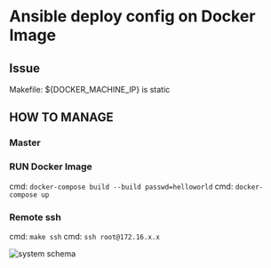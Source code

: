 # Ansible deploy config on Docker Image

## Issue

Makefile: ${DOCKER_MACHINE_IP} is static 

## HOW TO MANAGE

### Master

### RUN Docker Image

cmd: `docker-compose build --build passwd=helloworld`
cmd: `docker-compose up`

### Remote ssh

cmd: `make ssh`
cmd: `ssh root@172.16.x.x`


![system schema](https://online.visual-paradigm.com/app/diagrams/?lightbox=1&highlight=0000ff&edit=https%3A%2F%2Fonline.visual-paradigm.com%2Fapp%2Fdiagrams%2F%23diagram%3Aproj%3D0%26type%3DAlibabaCloudArchitectureDiagram%26gallery%3D%2Frepository%2Fa23b8cc4-be70-4be4-a277-3e1c43e5b808.xml%26name%3DArchitecture%2520Transformation%2520of%2520OLTP-type%2520Relational%2520Databases&layers=1&nav=1&title=Architecture%20Transformation%20of%20OLTP-type%20Relational%20Databases#RU2FsdGVkX194laVP8r%2F4vq%2Fjdfi0oN%2BwKbqdXC2of1tW92SRRxrYOt%2BXmYUyvSlZLeRkvSdLugullB6rzY13nu2JQfgVtG1HynQd%2B%2B6Xp0cKCmIveksYTYtlyh00DSQjbrxrRp9uW7ldDSohmnkO7WktJH2Johg4Vwi7C%2FbubK%2FnC8JPhEK2lLf90haRJ8SSOjCm%2BOtaR4EXEdZjxajNSxk2qlqD8d%2Fb6eazyuy89EiPZa3SWh01RYPHTrT%2FXcF7P0ACf0hkFgRErsyHp8p1dy%2BqkqtrOJzb4aZFCj3Z7lZlooWGlCRCQinXl0450OF8LWf2yDgSAOQGXwQ1Ik4e45YV8%2BbUXDWfDcegJUi%2BT8hr8m1%2BPWnaKQuGdbxeZBSzzI7ferm0FV2A5du%2FcMSCPXxOffF0d%2BC7PftfcpTrlm7s3Ws66Ic441RggVSoLsM%2BWclxnbmWbQM5qoBpP0Vjh851roHEALrj5i%2Btt0vp6lYgISXEkAE4QleNLQJimsXsTjnLWd7IA2yghcAm75CGeZ4Cx2HvWq4jKEMirWVCCYTKMa8Hyk2LYEfe5KO%2BjtaZsoqu2n7et29wEvDqskStF57xn7aFc9Ru%2FC%2FxKpQk%2BXwYJxLH9zj3JvUQ7Dfd6eAF0AryJ8d0v0G%2F2XGj9ZPNIIiuYAV0dEoTmo4SeSjVRPWZ1478mZjKxknsQEj78OXfqzXHvjqUO%2FMKJAGu2ZC1RKZJwuO%2BI3h1qjUM11RUyyCF9p%2BEWIfZ4gZddB33hNNBut9auh%2FFYcOd541uyJ%2BdvwH6H6hhbz%2FpX32LT9vUJIoPGR1aKIM3at7PmBySkfNRdHIz1yoVCOsPxnIWFE%2FHLuV3PS35kTVn19Kn5DvgWbJfSrB85Xpf%2FMdTP9fnYoodEwcXiR6mbs0DdEREcAzQwfmW%2FGUYD8G9GmUR0cPC%2FubLvYJcXcjwRPh2qcXWgPqZRS0VJCr8n2qJuzGY1tMsORBhUsgNNaS8lHZmGwtN%2FFyukgdn3F%2BsAjs5eqDBfX7QaTVpolAkBs0gHGqpcvsMvzttvOUIg8%2BMDlTLj48a5%2FzCReebkf4w4CvGEGAj8uRoX%2BMdSe67xuAWzA7Rcipr77yt8INNHEUorJOo7rARI9IJNYE%2FgUQbOKRUJ3K0lAkLhUa5koQNuaEgIHVAEPS3fBnxOYqR9iU9WkqpqzFViF6q5lYO14ViFddYdVKu2rzpCRZ2jXjWTj2JqPjz%2B8UenHeXyeN650MPjOj%2BM3cjCqLT2GsdCC0lMElb0zIqbBpcTUJfqLfNyJiWQyE1zZR1HE%2B%2FjfMWcb1jdRQ5nBUQYNptpi66rq4o%2FgZzyif6OSlvP4bvhBzBwijrdPBm38cd%2BR%2F%2FP80uWgiD6sboucQ8l0WEw%2B8x1ggHJRLXmTzM2OaCZWl4dqLitjgsJssKj%2FXOQxg8p3ccYaJ4IYMJEFA6ccrPgJm0MWyhN%2B71JWBX0uz5GEPcNbZ6kdef3OCQ1U2iHJz8X7dVXM6hgqNUgVPnUN4ihY59wRqQxEltAguC1kjUYRYvnLYdHnMD4xbCKAYL4r1TXOg%2FwE6CmqEXN%2BMHJ8HIWnCdevxgrRdey8CHytWe6d0%2F5k8bDMfDDmD%2Bs2X0Wnos9l70oJSJhkD2lQnH%2FY1nWcwxTcAc0LvUntAz%2FHa9ieFA14qJeIohkaXOqzDp61TFStIRWs35Mo95ukUapcrmpum%2Bkrm1GQ7g7YzgjiBOEs1uebgfIBM5eJbyt1Zm4I4mB6Nl3kbyUbZ%2F5HcVz4WhOAnejAFKQSMiKonpBgp461KPx77658fdpwodrWJyKW2Dmq6EJuzoKObYrTq36BaheYlD4N2UEgtAzb7NA%2BZ8UAQI7jYc5wOUb1Q2Rqx4rAZKBFpumGW2yEfPFyDwACCnC4zsRVL8km3NbXoSbuMA7i5RpsSzMKSlUqzgzVc7gU52o7lgJjTcQjprudUxBkEA4oxoBx3QQJpDZJFFEcZsadZHCFooCuI01IEYP8WabUY6Am9qWcR%2BbgGbkvoQkQ0X%2Bbys%2FDPGYZ90d%2FApGoAmU4cFB3cda6G3EWx3wnSAAoL%2FH7Q0XKxe5Tu5EiLTVvR0zUK2FiFHycNeu4dYBABjKcaChj5ePpHIngg2nr7aRkgG7mYWZpH2k1Xh%2By7XIn%2FIMOi2xX0onvfS5Pt8lsJfb%2BkXlHCXWwfIWAf1gFL3Qb0Nx9DlpIpK6uoEGCFw4jdy1DDkzNDfIgQjyJqsCYXaip54IspX2Rq9SGECkjKuVKhxudBwyiQ8UOcJox7RM4PkmTLQSkZPV7l%2FrP%2Bnk41c8k9Jn8KlZO38B37j6Rm9fOZvCWWAz%2FxpVzkEzauRG5FI%2BiVsq18bXjef4SMCTK%2F7BNzJG9tPgvkPOodTGZvocnNHu3YB%2B%2Fb5jCFaJpdu%2FqahJaQy8NRZfjTxurHJMd177%2F3H1b%2FRxs52duUk1WSCUd2sIqwrkYSGnsc1q9WCcWdxxGmOiRl18sPCikfbjcFLQBAt9voD7W5L4esEoq%2FnUuHHBDMlq%2Fnt5DxrLFchXwaqB84Pt0QYCFTad8eV%2Bi6TpGUFrWc6XGYRclag7pKt6FqAJWjKWBhAtN9sjyn1Tvo%2FONucpaVP9mZm%2Be%2FNAzw6pHAC3pEBoT%2BEFrzIgVvHf04DVlVqfsDlSvU8HQuzEoxLXyZyKrcGk1N4OQ4bAnYElkgZf%2Fc6gBtU1T2culE9X%2BPIdSKyXiSfnOmxrgs2CGUjhS9via5kgzfq%2FQ9XOLKmuhKhtoR8YbWnOHyLLjR8SxpRSeta9A5fwdD6bBOFS7sOdD3Co8rnxz%2FQUThyOvJ3HM0Brn%2B%2BJ9H6xkGrBop%2BpGZILB2vPsGs0rg725aWwOUTVsE1tbwT9vwKOX87Lix5Spk6mGKaRqqbb584msm5dQlIhcJTwAmr2Uk78G5DZNb5IkNOmyyUztMqXrTM54L862tAo7XN%2BaBGNg5VHYF0BrqW1FbJZwpmhZ5lDoUCFDLp6cEz64GluPvGLtQg19klVnrI9WmdMRe8Z4MkozdcvFsw929F%2Buf45CcL4sbFGmNVuUn011r1XEDCUO%2Brz5StMe38EIl6LlTSaUH59OOETRphj26a5nl%2Fke37JNSHODermbyr7mHLf9DgZoA7jW4xMYxF06YLsPHX75hnfHynyquTXCwPKxxuXC6y%2FTyvAyYBznMJpGt7qiVhPwdtf6JATsrlCPYeS0c8pz%2F4CFE2tL%2Fdoxv9EaRtqXWdYCR24BuRwXFG0fK4PTKrTd%2F82YjDR7GCngmHrITMxPViotKGa2yY6Elzjmf%2B7zFyjXcFzoVlt88IWVv6Qge4dfAXIdhrwvbOS6EJXCHRdyYDKhOVm95oMdDRR54jGsDqvGZcuFyNcnIO04E9BkWgIt%2BirXPAU%2BweH9GRU%2BoJwWmCt%2BuLf2XCJPuSgMTx71F7gT4Rp%2B%2FamxysVqRQchMMljtHgNi%2Bxv78Cszut%2BIGcgLVMAcaetoQfty435mgGPLb9OXQZlmj%2B8JFuFUaEUd%2FA%2BA3H%2BJbyd1GIXuT6OyB4KPi0aopFJIOCGgwywvT3DX9KHkX3rcP0TJICzHQIhRBYcpDEoaFR8Nb7r8blEuJK%2F2aXvNMbVlo4QSFF80Ed%2BH6ecJt2it%2BhPmXBI4SwHgt4FgWdqDujv%2BPdj2BLtAqn5imEEpI7fIEVFOsQB4%2F2lG0TWFKCwvYHnQC12YgWKpCl6PW6VBW0sFQTCyh9R87VejzK8Dfa6RcD9INxnoEfbGQ0IlhAJHsy%2B8LgHP90wwWO2%2F6E7X%2F1ZtrbL3cBZbO0xAuJzyC3zRBruZAhIhTWpsG9ynnpKsRXKXv0JQVznWqBWpzYIm5yizBk2Deq8zMe0bNV6fB93T4M%2Br%2F9fUbxDuk9P2UX7A3vMtUEii2IV%2BpwuXrdG0qrOaJglG%2FLXsDF6DQ%2BOCgVP%2F9DqgsQi2mKeu3cr4Mdgtg8ai4sorTmeLKbfxLTKc5YwQNr3rog7X4VMVsRoZUk%2F%2B6PB9MJz8pwIBMMYS9IO7kNT22uRTI%2BUAYKD1wjyMs%2FCRWPmyPXbx01H79wNz2Jg8I2z7OZigx5gPOPKmjdKPKeqlhWI0L5zpfvhynOD2uXNJoNMZCjwdLpJ3SqNz12yr1mNk2LO6Q4VxwU%2FwP4xToAwn2be6kUt00n9nE8FpAvrIQWG7L4kAKZFW2wRaRbIhmkuQWspdn%2FYalqDD%2BcFaFCjxBJ4x7xw%3D%3D)




